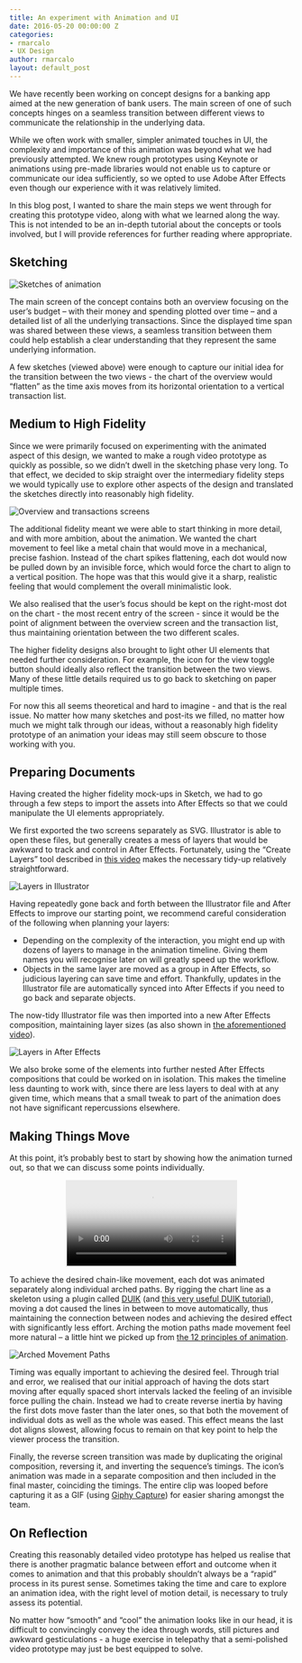 ```yaml
---
title: An experiment with Animation and UI
date: 2016-05-20 00:00:00 Z
categories:
- rmarcalo
- UX Design
author: rmarcalo
layout: default_post
---
```


We have recently been working on concept designs for a banking app aimed at the new generation of bank users. The main screen of one of such concepts hinges on a seamless transition between different views to communicate the relationship in the underlying data.

While we often work with smaller, simpler animated touches in UI, the complexity and importance of this animation was beyond what we had previously attempted.  We knew rough prototypes using Keynote or animations using pre-made libraries would not enable us to capture or communicate our idea sufficiently, so we opted to use Adobe After Effects even though our experience with it was relatively limited.

In this blog post, I wanted to share the main steps we went through for creating this prototype video, along with what we learned along the way. This is not intended to be an in-depth tutorial about the concepts or tools involved, but I will provide references for further reading where appropriate.

## Sketching

<img class="aligncenter" src="{{ site.baseurl }}/rmarcalo/assets/experiment-with-animation-and-ui/sketches.gif" alt="Sketches of animation" />

The main screen of the concept contains both an overview focusing on the user’s budget – with their money and spending plotted over time – and a detailed list of all the underlying transactions. Since the displayed time span was shared between these views, a seamless transition between them  could help establish a clear understanding that they represent the same underlying information.

A few sketches (viewed above) were enough to capture our initial idea for the transition between the two views - the chart of the overview would “flatten” as the time axis moves from its horizontal orientation to a vertical transaction list.

## Medium to High Fidelity

Since we were primarily focused on experimenting with the animated aspect of this design, we wanted to make a rough video prototype as quickly as possible, so we didn’t dwell in the sketching phase very long. To that effect, we decided to skip straight over the intermediary fidelity steps we would typically use to explore other aspects of the design and translated the sketches directly into reasonably high fidelity.

<img class="aligncenter" src="{{ site.baseurl }}/rmarcalo/assets/experiment-with-animation-and-ui/screens.png" alt="Overview and transactions screens" />

The additional fidelity meant we were able to start thinking in more detail, and with more ambition, about the animation. We wanted the chart movement to feel like a metal chain that would move in a mechanical, precise fashion. Instead of the chart spikes flattening, each dot would now be pulled down by an invisible force, which would force the chart to align to a vertical position. The hope was that this would give it a sharp, realistic feeling that would complement the overall minimalistic look.

We also realised that the user’s focus should be kept on the right-most dot on the chart - the most recent entry of the screen - since it would be the point of alignment between the overview screen and the transaction list, thus maintaining orientation between the two different scales.

The higher fidelity designs also brought to light other UI elements that needed further consideration.  For example, the icon for the view toggle button should ideally also reflect the transition between the two views. Many of these little details required us to go back to sketching on paper multiple times.

For now this all seems theoretical and hard to imagine - and that is the real issue. No matter how many sketches and post-its we filled, no matter how much we might talk through our ideas, without a reasonably high fidelity prototype of an animation your ideas may still seem obscure to those working with you.

## Preparing Documents

Having created the higher fidelity mock-ups in Sketch, we had to go through a few steps to import the assets into After Effects so that we could manipulate the UI elements appropriately.

We first exported the two screens separately as SVG. Illustrator is able to open these files, but generally creates a mess of layers that would be awkward to track and control in After Effects. Fortunately, using the “Create Layers” tool described in [this video](https://uxinmotion.net/sketch-to-after-effects-and-psd/) makes the necessary tidy-up relatively straightforward.

<img class="aligncenter" src="{{ site.baseurl }}/rmarcalo/assets/experiment-with-animation-and-ui/ai-layers.png" alt="Layers in Illustrator" />

Having repeatedly gone back and forth between the Illustrator file and After Effects to improve our starting point, we recommend careful consideration of the following when planning your layers:
* Depending on the complexity of the interaction, you might end up with dozens of layers to manage in the animation timeline. Giving them names you will recognise later on will greatly speed up the workflow.
* Objects in the same layer are moved as a group in After Effects, so judicious layering can save time and effort. Thankfully, updates in the Illustrator file are automatically synced into After Effects if you need to go back and separate objects.

The now-tidy Illustrator file was then imported into a new After Effects composition, maintaining layer sizes (as also shown in [the aforementioned video](https://uxinmotion.net/sketch-to-after-effects-and-psd/)).

<img class="aligncenter" src="{{ site.baseurl }}/rmarcalo/assets/experiment-with-animation-and-ui/ae-layers.png" alt="Layers in After Effects" />

We also broke some of the elements into further nested After Effects compositions that could be worked on in isolation. This makes the timeline less daunting to work with, since there are less layers to deal with at any given time, which means that a small tweak to part of the animation does not have significant repercussions elsewhere.

## Making Things Move

At this point, it’s probably best to start by showing how the animation turned out, so that we can discuss some points individually.

<video autoplay loop poster="{{ site.baseurl }}/rmarcalo/assets/experiment-with-animation-and-ui/animation.png" style="max-width: 100%; max-height: 470px; background-color: #EAEAEA; padding: 2px; display: block; margin: 0 auto;">
  <source src="{{ site.baseurl }}/rmarcalo/assets/experiment-with-animation-and-ui/animation.mp4" type="video/mp4">
  <source src="{{ site.baseurl }}/rmarcalo/assets/experiment-with-animation-and-ui/animation.webm" type="video/webm">
  <source src="{{ site.baseurl }}/rmarcalo/assets/experiment-with-animation-and-ui/animation.ogv" type="video/ogg">
</video>

To achieve the desired chain-like movement, each dot was animated separately along individual arched paths. By rigging the chart line as a skeleton using a plugin called [DUIK](https://rainboxprod.coop/en/tools/duik/) (and [this very useful DUIK tutorial](https://www.youtube.com/watch?v=qpgQasDmhI4)), moving a dot caused the lines in between to move automatically, thus maintaining the connection between nodes and achieving the desired effect with significantly less effort. Arching the motion paths made movement feel more natural – a little hint we picked up from [the 12 principles of animation](https://en.wikipedia.org/wiki/12_basic_principles_of_animation).

<img class="aligncenter" src="{{ site.baseurl }}/rmarcalo/assets/experiment-with-animation-and-ui/ae-ovals.png" alt="Arched Movement Paths" />

Timing was equally important to achieving the desired feel. Through trial and error, we realised that our initial approach of having the dots start moving after equally spaced short intervals lacked the feeling of an invisible force pulling the chain. Instead we had to create reverse inertia by having the first dots move faster than the later ones, so that both the movement of individual dots as well as the whole was eased. This effect means the last dot aligns slowest, allowing focus to remain on that key point to help the viewer process the transition.

Finally, the reverse screen transition was made by duplicating the original composition, reversing it, and inverting the sequence’s timings.  The icon’s animation was made in a separate composition and then included in the final master, coinciding the timings. The entire clip was looped before capturing it as a GIF (using [Giphy Capture](https://itunes.apple.com/us/app/giphy-capture.-the-gif-maker/id668208984?mt=12)) for easier sharing amongst the team.

## On Reflection

Creating this reasonably detailed video prototype has helped us realise that there is another pragmatic balance between effort and outcome when it comes to animation and that this probably shouldn’t always be a “rapid” process in its purest sense.  Sometimes taking the time and care to explore an animation idea, with the right level of motion detail, is necessary to truly assess its potential.

No matter how “smooth” and “cool” the animation looks like in our head, it is difficult to convincingly convey the idea through words, still pictures and awkward gesticulations - a huge exercise in telepathy that a semi-polished video prototype may just be best equipped to solve.
